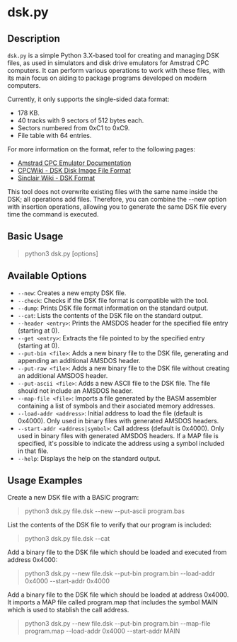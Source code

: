 # dsk.py

## Description
`dsk.py` is a simple Python 3.X-based tool for creating and managing DSK files, as used in simulators and disk drive emulators for Amstrad CPC computers. It can perform various operations to work with these files, with its main focus on aiding to package programs developed on modern computers.

Currently, it only supports the single-sided data format:
- 178 KB.
- 40 tracks with 9 sectors of 512 bytes each.
- Sectors numbered from 0xC1 to 0xC9.
- File table with 64 entries.

For more information on the format, refer to the following pages:
- [Amstrad CPC Emulator Documentation](http://www.benchmarko.de/cpcemu/cpcdoc/chapter/cpcdoc7_e.html#I_FILE_STRUCTURE)
- [CPCWiki - DSK Disk Image File Format](https://www.cpcwiki.eu/index.php/Format:DSK_disk_image_file_format)
- [Sinclair Wiki - DSK Format](https://sinclair.wiki.zxnet.co.uk/wiki/DSK_format)

This tool does not overwrite existing files with the same name inside the DSK; all operations add files. Therefore, you can combine the --new option with insertion operations, allowing you to generate the same DSK file every time the command is executed.

## Basic Usage

> python3 dsk.py <dskfile> [options]

## Available Options

- `--new`: Creates a new empty DSK file.
- `--check`: Checks if the DSK file format is compatible with the tool.
- `--dump`: Prints DSK file format information on the standard output.
- `--cat`: Lists the contents of the DSK file on the standard output.
- `--header <entry>`: Prints the AMSDOS header for the specified file entry (starting at 0).
- `--get <entry>`: Extracts the file pointed to by the specified entry (starting at 0).
- `--put-bin <file>`: Adds a new binary file to the DSK file, generating and appending an additional AMSDOS header.
- `--put-raw <file>`: Adds a new binary file to the DSK file without creating an additional AMSDOS header.
- `--put-ascii <file>`: Adds a new ASCII file to the DSK file. The file should not include an AMSDOS header.
- `--map-file <file>`: Imports a file generated by the BASM assembler containing a list of symbols and their asociated memory addresses.
- `--load-addr <address>`: Initial address to load the file (default is 0x4000). Only used in binary files with generated AMSDOS headers.
- `--start-addr <address|symbol>`: Call address (default is 0x4000). Only used in binary files with generated AMSDOS headers. If a MAP file is specified, it's possible to indicate the address using a symbol included in that file.
- `--help`: Displays the help on the standard output.

## Usage Examples

Create a new DSK file with a BASIC program:

> python3 dsk.py file.dsk --new --put-ascii program.bas
 
List the contents of the DSK file to verify that our program is included:

> python3 dsk.py file.dsk --cat

Add a binary file to the DSK file which should be loaded and executed from address 0x4000:

> python3 dsk.py --new file.dsk --put-bin program.bin --load-addr 0x4000 --start-addr 0x4000

Add a binary file to the DSK file which should be loaded at address 0x4000. It imports a MAP file called program.map that includes the symbol MAIN which is used to stablish the call address.

> python3 dsk.py --new file.dsk --put-bin program.bin --map-file program.map --load-addr 0x4000 --start-addr MAIN
